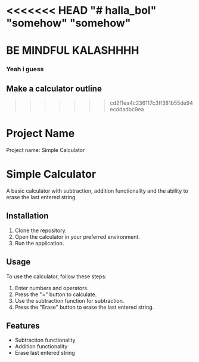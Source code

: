 <<<<<<< HEAD
"# halla_bol" 
"somehow" 
"somehow" 
=======
# BE MINDFUL KALASHHHH
### Yeah i guess
## Make a calculator outline
>>>>>>> cd2f1ea4c236117c3ff381b55de94ecddadbc9ea

# Project Name 
Project name: Simple Calculator

# Simple Calculator
A basic calculator with subtraction, addition functionality and the ability to erase the last entered string.

## Installation
1. Clone the repository.
2. Open the calculator in your preferred environment.
3. Run the application.

## Usage
To use the calculator, follow these steps:

1. Enter numbers and operators.
2. Press the "=" button to calculate.
3. Use the subtraction function for subtraction.
4. Press the "Erase" button to erase the last entered string.

## Features
- Subtraction functionality
- Addition functionality
- Erase last entered string

